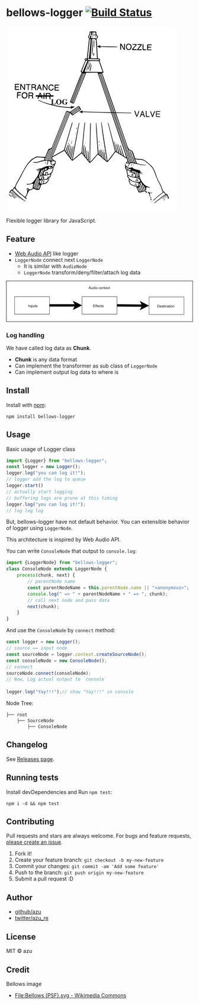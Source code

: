 # bellows-logger [![Build Status](https://travis-ci.org/azu/bellows-logger.svg?branch=master)](https://travis-ci.org/azu/bellows-logger)

![bellows](./docs/img/bellows.png)

Flexible logger library for JavaScript.

## Feature

- [Web Audio API](https://developer.mozilla.org/en-US/docs/Web/API/Web_Audio_API) like logger
- `LoggerNode` connect next `LoggerNode`
    - It is similar with `AudioNode`
    - `LoggerNode` transform/deny/filter/attach log data 

![Web Audio API](./docs/img/webaudioAPI.png)

### Log handling

We have called log data as **Chunk**.

- **Chunk** is any data format
- Can implement the transformer as sub class of `LoggerNode`
- Can implement output log data to where is

## Install

Install with [npm](https://www.npmjs.com/):

    npm install bellows-logger

## Usage

Basic usage of Logger class

```js
import {Logger} from "bellows-logger";
const logger = new Logger();
logger.log("you can log it!");
// logger add the log to queue
logger.start()
// actually start logging
// buffering logs are prune at this timing
logger.log("you can log it!");
// log log log
```

But, bellows-logger have not default behavior.
You can extensible behavior of logger using `LoggerNode`.

This architecture is inspired by Web Audio API.

You can write `ConsoleNode` that output to `console.log`:

```js
import {LoggerNode} from "bellows-logger";
class ConsoleNode extends LoggerNode {
    process(chunk, next) {
        // parentNode name
        const parentNodeName = this.parentNode.name || "<anonymous>";
        console.log(" => " + parentNodeName + " => ", chunk);
        // call next node and pass data
        next(chunk);
    }
}
```

And use the `ConsoleNode` by `connect` method:

```js
const logger = new Logger();
// source == input node
const sourceNode = logger.context.createSourceNode();
const consoleNode = new ConsoleNode();
// connect
sourceNode.connect(consoleNode);
// Now, Log actual output to `console`

logger.log("Yay!!!");// show "Yay!!!" in console
```

Node Tree:

```
├── root
	├── SourceNode
		├── ConsoleNode
```

## Changelog

See [Releases page](https://github.com/azu/bellows-logger/releases).

## Running tests

Install devDependencies and Run `npm test`:

    npm i -d && npm test

## Contributing

Pull requests and stars are always welcome.
For bugs and feature requests, [please create an issue](https://github.com/azu/bellows-logger/issues).

1. Fork it!
2. Create your feature branch: `git checkout -b my-new-feature`
3. Commit your changes: `git commit -am 'Add some feature'`
4. Push to the branch: `git push origin my-new-feature`
5. Submit a pull request :D

## Author

- [github/azu](https://github.com/azu)
- [twitter/azu_re](http://twitter.com/azu_re)

## License

MIT © azu

## Credit

Bellows image

- [File:Bellows (PSF).svg - Wikimedia Commons](https://commons.wikimedia.org/wiki/File:Bellows_(PSF).svg "File:Bellows (PSF).svg - Wikimedia Commons")